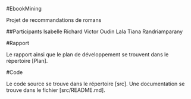 #EbookMining

Projet de recommandations de romans

##Participants
Isabelle Richard
Victor Oudin
Lala Tiana Randriamparany

#Rapport

Le rapport ainsi que le plan de développement se trouvent dans le répertoire
[Plan].

#Code

Le code source se trouve dans le répertoire [src].
Une documentation se trouve dans le fichier [src/README.md].
